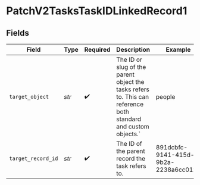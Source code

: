 # PatchV2TasksTaskIDLinkedRecord1


## Fields

| Field                                                                                                          | Type                                                                                                           | Required                                                                                                       | Description                                                                                                    | Example                                                                                                        |
| -------------------------------------------------------------------------------------------------------------- | -------------------------------------------------------------------------------------------------------------- | -------------------------------------------------------------------------------------------------------------- | -------------------------------------------------------------------------------------------------------------- | -------------------------------------------------------------------------------------------------------------- |
| `target_object`                                                                                                | *str*                                                                                                          | :heavy_check_mark:                                                                                             | The ID or slug of the parent object the tasks refers to. This can reference both standard and custom objects.` | people                                                                                                         |
| `target_record_id`                                                                                             | *str*                                                                                                          | :heavy_check_mark:                                                                                             | The ID of the parent record the task refers to.                                                                | 891dcbfc-9141-415d-9b2a-2238a6cc012d                                                                           |